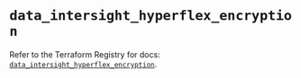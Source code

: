 # `data_intersight_hyperflex_encryption`

Refer to the Terraform Registry for docs: [`data_intersight_hyperflex_encryption`](https://registry.terraform.io/providers/ciscodevnet/intersight/1.0.71/docs/data-sources/hyperflex_encryption).
